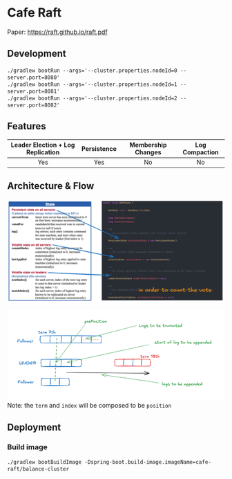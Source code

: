 # Cafe Raft

Paper: https://raft.github.io/raft.pdf

## Development

```shell
./gradlew bootRun --args='--cluster.properties.nodeId=0 --server.port=8080'
./gradlew bootRun --args='--cluster.properties.nodeId=1 --server.port=8081'
./gradlew bootRun --args='--cluster.properties.nodeId=2 --server.port=8082'
```

## Features

| Leader Election + Log Replication | Persistence | Membership Changes | Log Compaction |
|:---------------------------------:|:-----------:|:------------------:|:--------------:|
| Yes                               | Yes         | No                 | No             |

## Architecture & Flow

![state-mapping.png](docs/state-mapping.png)

![append-entries.png](docs/append-entries.png)
Note: the `term` and `index` will be composed to be `position`

## Deployment

### Build image

```shell
./gradlew bootBuildImage -Dspring-boot.build-image.imageName=cafe-raft/balance-cluster
```
